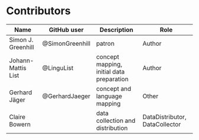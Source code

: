 # Contributors

Name               | GitHub user     | Description                          | Role
---                | ---             | ---                                  | ---
Simon J. Greenhill | @SimonGreenhill | patron                               | Author
Johann-Mattis List | @LinguList | concept mapping, initial data preparation | Author 
Gerhard Jäger | @GerhardJaeger | concept and language mapping | Other
Claire Bowern |  | data collection and distribution | DataDistributor, DataCollector
